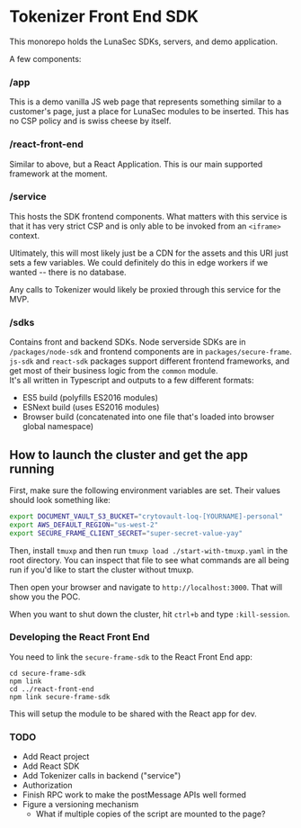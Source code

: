 
# Tokenizer Front End SDK

This monorepo holds the LunaSec SDKs, servers, and demo application.  

A few components:

### /app
This is a demo vanilla JS web page that represents something similar to a customer's page, just a place for LunaSec modules to be inserted. This has no CSP policy and is swiss cheese by itself.

### /react-front-end
Similar to above, but a React Application.  This is our main supported framework at the moment.

### /service
This hosts the SDK frontend components. What matters with this service is that it has very strict CSP and is only able to be invoked from an `<iframe>` context.

Ultimately, this will most likely just be a CDN for the assets and this URI just sets a few variables. We could definitely do this in edge workers if we wanted -- there is no database.

Any calls to Tokenizer would likely be proxied through this service for the MVP.


### /sdks
Contains front and backend SDKs. Node serverside SDKs are in `/packages/node-sdk` and frontend components are in `packages/secure-frame`.
`js-sdk` and `react-sdk` packages support different frontend frameworks, and get most of their business logic from the `common` module.  
It's all written in Typescript and outputs to a few different formats:
- ES5 build (polyfills ES2016 modules)
- ESNext build (uses ES2016 modules)
- Browser build (concatenated into one file that's loaded into browser global namespace)

## How to launch the cluster and get the app running
First, make sure the following environment variables are set.  Their values should look something like: 
```bash
export DOCUMENT_VAULT_S3_BUCKET="crytovault-loq-[YOURNAME]-personal"
export AWS_DEFAULT_REGION="us-west-2"
export SECURE_FRAME_CLIENT_SECRET="super-secret-value-yay"
```
Then, install `tmuxp` and then run `tmuxp load ./start-with-tmuxp.yaml` in the root directory. You can inspect that file to see what commands are all being run if you'd like to start the cluster without tmuxp.

Then open your browser and navigate to `http://localhost:3000`. That will show you the POC.

When you want to shut down the cluster, hit `ctrl+b` and type `:kill-session`.  

### Developing the React Front End
You need to link the `secure-frame-sdk` to the React Front End app:
```
cd secure-frame-sdk
npm link
cd ../react-front-end
npm link secure-frame-sdk
```

This will setup the module to be shared with the React app for dev.

### TODO
- Add React project
- Add React SDK
- Add Tokenizer calls in backend ("service")
- Authorization
- Finish RPC work to make the postMessage APIs well formed
- Figure a versioning mechanism
  - What if multiple copies of the script are mounted to the page?

